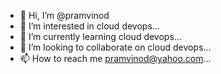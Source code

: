 - 👋 Hi, I’m @pramvinod
- 👀 I’m interested in cloud devops...
- 🌱 I’m currently learning cloud devops...
- 💞️ I’m looking to collaborate on cloud devops...
- 📫 How to reach me pramvinod@yahoo.com...

<!---
pramvinod/pramvinod is a ✨ special ✨ repository because its `README.md` (this file) appears on your GitHub profile.
You can click the Preview link to take a look at your changes.
--->
